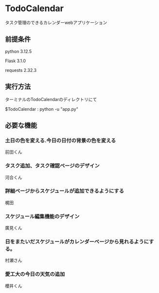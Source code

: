# TodoCalendar
タスク管理のできるカレンダーwebアプリケーション

## 前提条件

python             3.12.5

Flask              3.1.0

requests           2.32.3

## 実行方法

ターミナルのTodoCalendarのディレクトリにて

$TodoCalendar : python -u "app.py"

## 必要な機能

### 土日の色を変える.今日の日付の背景の色を変える

前田くん

### タスク追加、タスク確認ページのデザイン　

河合くん

### 詳細ページからスケジュールが追加できるようにする

梶田

### スケジュール編集機能のデザイン  

廣見くん

### 日をまたいだスケジュールがカレンダーページから見れるようにする。

村瀬さん

### 愛工大の今日の天気の追加

櫻井くん
